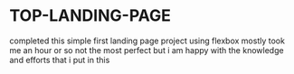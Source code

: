 # TOP-LANDING-PAGE

completed this simple first landing page project using flexbox mostly
took me an hour or so
not the most perfect but i am happy with the knowledge and efforts that i put in this
